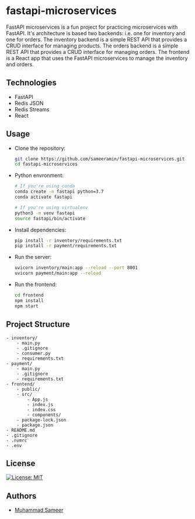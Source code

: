 # fastapi-microservices
FastAPI microservices is a fun project for practicing microservices with FastAPI. It's architecture is based two backends: i.e. one for inventory and one for orders. The inventory backend is a simple REST API that provides a CRUD interface for managing products. The orders backend is a simple REST API that provides a CRUD interface for managing orders. The frontend is a React app that uses the FastAPI microservices to manage the inventory and orders.

## Technologies
- FastAPI
- Redis JSON
- Redis Streams
- React

## Usage
- Clone the repository:
    ```bash
    git clone https://github.com/sameeramin/fastapi-microservices.git
    cd fastapi-microservices
    ```
- Python envronment:
    ```bash
    # If you're using conda
    conda create -n fastapi python=3.7
    conda activate fastapi

    # If you're using virtualenv
    python3 -m venv fastapi
    source fastapi/bin/activate
    ```
- Install dependencies:
    ```bash
    pip install -r inventory/requirements.txt
    pip install -r payment/requirements.txt
    ```
- Run the server:
    ```bash
    uvicorn inventory/main:app --reload --port 8001
    uvicorn payment/main:app --reload
    ```
- Run the frontend:
    ```bash
    cd frontend
    npm install
    npm start
    ```


## Project Structure
```
- inventory/
    - main.py
    - .gitignore
    - consumer.py
    - requirements.txt
- payment/
    - main.py
    - .gitignore
    - requirements.txt
- frontend/
    - public/
    - src/
        - App.js
        - index.js
        - index.css
        - components/
    - package-lock.json
    - package.json
- README.md
- .gitignore
- .nvmrc
- .env
```

## License
[![License: MIT](https://img.shields.io/badge/License-MIT-yellow.svg)](https://opensource.org/licenses/MIT)

## Authors
- [Muhammad Sameer](https://github.com/sameeramin)
